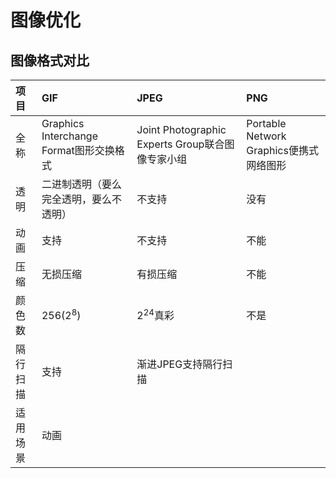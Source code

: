 # 图像优化

## 图像格式对比

| **项目** | **GIF** | **JPEG** | **PNG** |
| :--- | :--- | :--- | :--- |
| 全称 | Graphics Interchange Format图形交换格式 | Joint Photographic Experts Group联合图像专家小组 | Portable Network Graphics便携式网络图形 |
| 透明 | 二进制透明（要么完全透明，要么不透明） | 不支持 | 没有 |
| 动画 | 支持 | 不支持 | 不能 |
| 压缩 | 无损压缩 | 有损压缩 | 不能 |
| 颜色数 | 256(2<sup>8</sup>) | 2<sup>24</sup>真彩 | 不是 |
| 隔行扫描 | 支持 | 渐进JPEG支持隔行扫描
| 适用场景 | 动画 |

